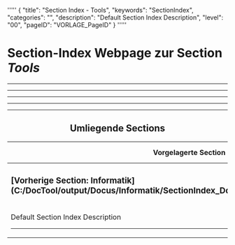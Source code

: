 '''''
{
"title": "Section Index - Tools",
"keywords": "SectionIndex",
"categories": "",
"description": "Default Section Index Description",
"level": "00",
"pageID": "VORLAGE_PageID"
}
'''''


<h1>Section-Index Webpage zur Section <i>Tools</i></h1>

<hr><hr><hr><hr><hr><center><h2>Umliegende Sections</h2><table><thead> <tr> <th>Vorgelagerte Section</th> <th>Nachgelagerte Section</th></tr></thead><tbody><tr><td><h3>[Vorherige Section: Informatik](C:/DocTool/output/Docus/Informatik/SectionIndex_DocTooloutputDocusInformatik.html)</h3><br>Default Section Index Description<hr></td><td>ListeNachgelagerte Sections</td></tr></tbody></table></center>